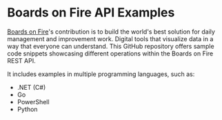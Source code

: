 # Boards on Fire API Examples
[Boards on Fire](https://boardsonfire.com/)'s contribution is to build the world's best solution for daily management and improvement work. Digital tools that visualize data in a way that everyone can understand. This GitHub repository offers sample code snippets showcasing different operations within the Boards on Fire REST API.

It includes examples in multiple programming languages, such as:
* .NET (C#)
* Go
* PowerShell
* Python
